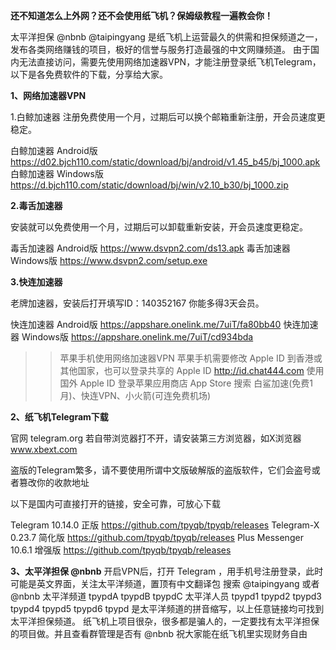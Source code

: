 **还不知道怎么上外网？还不会使用纸飞机？保姆级教程一遍教会你！**

太平洋担保 @nbnb @taipingyang 是纸飞机上运营最久的供需和担保频道之一，发布各类网络赚钱的项目，极好的信誉与服务打造最强的中文网赚频道。
由于国内无法直接访问，需要先使用网络加速器VPN，才能注册登录纸飞机Telegram，以下是各免费软件的下载，分享给大家。

**1、网络加速器VPN**

1.白鲸加速器
注册免费使用一个月，过期后可以换个邮箱重新注册，开会员速度更稳定。

白鲸加速器 Android版 https://d02.bjch110.com/static/download/bj/android/v1.45_b45/bj_1000.apk
白鲸加速器 Windows版 https://d.bjch110.com/static/download/bj/win/v2.10_b30/bj_1000.zip

**2.毒舌加速器**

安装就可以免费使用一个月，过期后可以卸载重新安装，开会员速度更稳定。

毒舌加速器 Android版 https://www.dsvpn2.com/ds13.apk
毒舌加速器 Windows版 https://www.dsvpn2.com/setup.exe

**3.快连加速器**

老牌加速器，安装后打开填写ID：140352167 你能多得3天会员。

快连加速器 Android版 https://appshare.onelink.me/7uiT/fa80bb40
快连加速器 Windows版 https://appshare.onelink.me/7uiT/cd934bda

>>苹果手机使用网络加速器VPN
苹果手机需要修改 Apple ID 到香港或其他国家，也可以登录共享的 Apple ID http://id.chat444.com
使用国外 Apple ID 登录苹果应用商店 App Store 搜索 白鲨加速(免费1月)、快连VPN、小火箭(可连免费机场)

**2、纸飞机Telegram下载**

官网 telegram.org 若自带浏览器打不开，请安装第三方浏览器，如X浏览器 www.xbext.com

盗版的Telegram繁多，请不要使用所谓中文版破解版的盗版软件，它们会盗号或者篡改你的收款地址

以下是国内可直接打开的链接，安全可靠，可放心下载

Telegram 10.14.0 正版 https://github.com/tpyqb/tpyqb/releases
Telegram-X 0.23.7 简化版 https://github.com/tpyqb/tpyqb/releases
Plus Messenger 10.6.1 增强版 https://github.com/tpyqb/tpyqb/releases

**3、太平洋担保 @nbnb**
开启VPN后，打开 Telegram ，用手机号注册登录，此时可能是英文界面，关注太平洋频道，置顶有中文翻译包
搜索 @taipingyang 或者 @nbnb
太平洋频道 tpypdA tpypdB tpypdC
太平洋人员 tpypd1 tpypd2 tpypd3 tpypd4 tpypd5 tpypd6
tpypd 是太平洋频道的拼音缩写，以上任意链接均可找到太平洋担保频道。
纸飞机上项目很杂，很多都是骗人的，一定要找有太平洋担保的项目做。并且查看群管理是否有 @nbnb
祝大家能在纸飞机里实现财务自由



